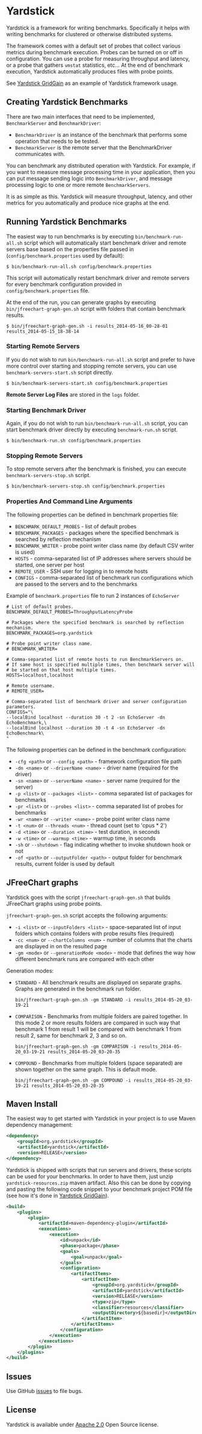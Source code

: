 # Yardstick
Yardstick is a framework for writing benchmarks. Specifically it helps with writing benchmarks for clustered 
or otherwise distributed systems.

The framework comes with a default set of probes that collect various metrics during benchmark execution. 
Probes can be turned on or off in configuration. You can use a probe for measuring throughput and latency, 
or a probe that gathers `vmstat` statistics, etc... At the end of benchmark execution, 
Yardstick automatically produces files with probe points.

See [Yardstick GridGain](https://github.com/gridgain/yardstick-gridgain) as an example of Yardstick framework usage.

## Creating Yardstick Benchmarks
There are two main interfaces that need to be implemented, `BenchmarkServer` and `BenchmarkDriver`: 

* `BenchmarkDriver` is an instance of the benchmark that performs some operation that needs to be tested. 
* `BenchmarkServer` is the remote server that the BenchmarkDriver communicates with.

You can benchmark any distributed operation with Yardstick. For example, if you want to measure message processing time 
in your application, then you can put message sending logic into `BenchmarkDriver`, and message processing logic 
to one or more remote `BenchmarkServers`.

It is as simple as this. Yardstick will measure throughput, latency, and other metrics for you automatically and 
produce nice graphs at the end.

## Running Yardstick Benchmarks
The easiest way to run benchmarks is by executing `bin/benchmark-run-all.sh` script which will automatically start 
benchmark driver and remote servers base based on the properties file passed in 
(`config/benchmark.properties` used by default):

	$ bin/benchmark-run-all.sh config/benchmark.properties
	
This script will automatically restart benchmark driver and remote servers for every benchmark configuration provided 
in `config/benchmark.properties` file.

At the end of the run, you can generate graphs by executing `bin/jfreechart-graph-gen.sh` script with folders that 
contain benchmark results.

	$ bin/jfreechart-graph-gen.sh -i results_2014-05-16_00-28-01 results_2014-05-15_18-38-14


### Starting Remote Servers
If you do not wish to run `bin/benchmark-run-all.sh` script and prefer to have more control over starting and stopping 
remote servers, you can use `benchmark-servers-start.sh` script directly.

	$ bin/benchmark-servers-start.sh config/benchmark.properties

**Remote Server Log Files** are stored in the `logs` folder.

### Starting Benchmark Driver
Again, if you do not wish to run `bin/benchmark-run-all.sh` script, you can start benchmark driver directly 
by executing `benchmark-run.sh` script.

	$ bin/benchmark-run.sh config/benchmark.properties

### Stopping Remote Servers
To stop remote servers after the benchmark is finished, you can execute `benchmark-servers-stop.sh` script.

	$ bin/benchmark-servers-stop.sh config/benchmark.properties

### Properties And Command Line Arguments

The following properties can be defined in benchmark properties file:

* `BENCHMARK_DEFAULT_PROBES` - list of default probes
* `BENCHMARK_PACKAGES` - packages where the specified benchmark is searched by reflection mechanism
* `BENCHMARK_WRITER` - probe point writer class name (by default CSV writer is used)
* `HOSTS` - comma-separated list of IP addresses where servers should be started, one server per host
* `REMOTE_USER` - SSH user for logging in to remote hosts
* `CONFIGS` - comma-separated list of benchmark run configurations which are passed to the servers and to the benchmarks

Example of `benchmark.properties` file to run 2 instances of `EchoServer`

	# List of default probes.
	BENCHMARK_DEFAULT_PROBES=ThroughputLatencyProbe

	# Packages where the specified benchmark is searched by reflection mechanism.
	BENCHMARK_PACKAGES=org.yardstick

	# Probe point writer class name.
	# BENCHMARK_WRITER=

	# Comma-separated list of remote hosts to run BenchmarkServers on.
	# If same host is specified multiple times, then benchmark server will 
	# be started on that host multiple times.
	HOSTS=localhost,localhost
	
	# Remote username.
	# REMOTE_USER=

	# Comma-separated list of benchmark driver and server configuration parameters.
	CONFIGS="\
	--localBind localhost --duration 30 -t 2 -sn EchoServer -dn EchoBenchmark,\
	--localBind localhost --duration 30 -t 4 -sn EchoServer -dn EchoBenchmark\
	"

The following properties can be defined in the benchmark configuration:

* `-cfg <path>` or `--config <path>` - framework configuration file path
* `-dn <name>` or `--driverName <name>` - driver name (required for the driver)
* `-sn <name>` or `--serverName <name>` - server name (required for the server)
* `-p <list>` or `--packages <list>` - comma separated list of packages for benchmarks
* `-pr <list>` or `--probes <list>` - comma separated list of probes for benchmarks
* `-wr <name>` or `--writer <name>` - probe point writer class name
* `-t <num>` or `--threads <num>` - thread count (set to 'cpus * 2')
* `-d <time>` or `--duration <time>` - test duration, in seconds
* `-w <time>` or `--warmup <time>` - warmup time, in seconds
* `-sh` or `--shutdown` - flag indicating whether to invoke shutdown hook or not
* `-of <path>` or `--outputFolder <path>` - output folder for benchmark results, current folder is used by default

## JFreeChart graphs
Yardstick goes with the script `jfreechart-graph-gen.sh` that builds JFreeChart graphs using probe points.

`jfreechart-graph-gen.sh` script accepts the following arguments:

* `-i <list>` or `--inputFolders <list>` - space-separated list of input folders which contains folders 
with probe results files (required)
* `-cc <num>` or `--chartColumns <num>` - number of columns that the charts are displayed in on the resulted page
* `-gm <mode>` or `--generationMode <mode>` - mode that defines the way how different benchmark runs are compared 
with each other

Generation modes:

* `STANDARD` - All benchmark results are displayed on separate graphs. Graphs are generated in the benchmark run folder.

	`bin/jfreechart-graph-gen.sh -gm STANDARD -i results_2014-05-20_03-19-21`

* `COMPARISON` - Benchmarks from multiple folders are paired together.  In this mode 2 or more results folders are compared in such way that benchmark 1 from result 1 will be compared with benchmark 1 from result 2, same for benchmark 2, 3 and so on.

    `bin/jfreechart-graph-gen.sh -gm COMPARISON -i results_2014-05-20_03-19-21 results_2014-05-20_03-20-35`

* `COMPOUND` - Benchmarks from multiple folders (space separated) are shown together on the same graph. This is default mode.

    `bin/jfreechart-graph-gen.sh -gm COMPOUND -i results_2014-05-20_03-19-21 results_2014-05-20_03-20-35`

## Maven Install
The easiest way to get started with Yardstick in your project is to use Maven dependency management:

```xml
<dependency>
    <groupId>org.yardstick</groupId>
    <artifactId>yardstick</artifactId>
    <version>RELEASE</version>
</dependency>
```

Yardstick is shipped with scripts that run servers and drivers, these scripts can be used for your benchmarks. In order to have them, just unzip `yardstick-resources.zip` maven artifact. Also this can be done by copying and pasting the following code snippet to your benchmark project POM file (see how it's done in 
[Yardstick GridGain](https://github.com/gridgain/yardstick-gridgain)).

```xml
<build>
    <plugins>
        <plugin>
            <artifactId>maven-dependency-plugin</artifactId>
            <executions>
                <execution>
                    <id>unpack</id>
                    <phase>package</phase>
                    <goals>
                        <goal>unpack</goal>
                    </goals>
                    <configuration>
                        <artifactItems>
                            <artifactItem>
                                <groupId>org.yardstick</groupId>
                                <artifactId>yardstick</artifactId>
                                <version>RELEASE</version>
                                <type>zip</type>
                                <classifier>resources</classifier>
                                <outputDirectory>${basedir}</outputDirectory>
                            </artifactItem>
                        </artifactItems>
                    </configuration>
                </execution>
            </executions>
        </plugin>
    </plugins>
</build>
```

## Issues
Use GitHub [issues](https://github.com/gridgain/yardstick/issues) to file bugs.

## License
Yardstick is available under [Apache 2.0](http://www.apache.org/licenses/LICENSE-2.0.html) Open Source license.
